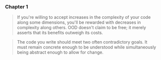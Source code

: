 ### Chapter 1

> If you're willing to accept increases in the complexity of your code along
some dimensions, you'll be rewarded with decreases in complexity along others.
OOD doesn't claim to be free; it merely asserts that its benefits outweigh its
costs.

> The code you write should meet two often contradictory goals. It must remain 
concrete enough to be understood while simultaneously being abstract enough 
to allow for change.